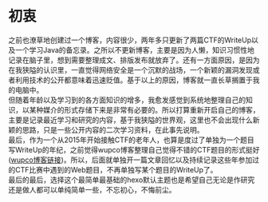 # 初衷
之前也潦草地创建过一个博客，内容很少，两年多只更新了两篇CTF的WriteUp以及一个学习Java的备忘录。之所以不更新博客，主要是因为人懒，知识习惯性地记录在脑子里，想到需要整理成文、排版发布就放弃了。还有一方面原因，是因为在我狭隘的认识里，一直觉得网络安全是一个沉默的战场，一个新颖的漏洞发现或者利用技术的公开都意味着迅速贬值。基于以上的原因，博客就一直长草搁置于我的电脑中。  
但随着年龄以及学习到的各方面知识的增多，我愈发感觉到系统地整理自己的知识，以某种媒介的形式存储下来是非常有必要的。所以打算重新开启自己的博客，主要是记录最近学习和研究的内容，基于我狭隘的世界观，这里也不会出现什么新颖的思路，只是一些公开内容的二次学习资料，在此事先说明。  
最后，作为一个从2015年开始接触CTF的老年人，也算是度过了单独为一个题目写WriteUp的年纪，之前觉得wupco博客整理自己觉得不错的CTF题目的形式挺好([wupco博客链接](http://www.wupco.cn/?page_id=1174))。所以，后面就单独开一篇文章回忆以及持续记录这些年参加过的CTF比赛中遇到的Web题目，不再单独写某个题目的WriteUp了。  
最后的最后，选择这个最简单最基础的hexo默认主题也是希望自己无论是作研究还是做人都可以单纯简单一些，不忘初心，不悔前尘。  